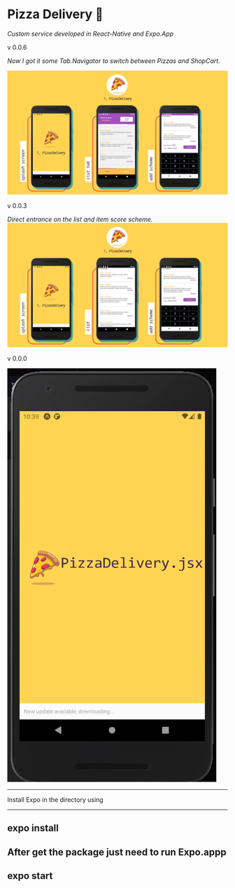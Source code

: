 # Pizza Delivery 🍕

_Custom service developed in React-Native and Expo.App_

v 0.0.6

*Now I got it some Tab.Navigator to switch between Pizzas and ShopCart.*

![Image of Screen](/assets/image/screen-v3.png)

v 0.0.3

*Direct entrance on the list and item score scheme.*
![Image of Screen](/assets/image/screen-v2.png)


v 0.0.0

![Image of App](/assets/image/screen-v1.PNG)

---------

Install Expo in the directory using 

------
expo install
------

After get the package just need to run Expo.appp
------
expo start
------
